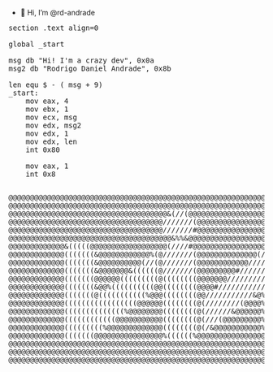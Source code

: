 - 👋 Hi, I’m @rd-andrade
<pre>
section .text align=0

global _start

msg db "Hi! I'm a crazy dev", 0x0a
msg2 db "Rodrigo Daniel Andrade", 0x8b

len equ $ - ( msg + 9)
_start:
    mov eax, 4 
    mov ebx, 1 
    mov ecx, msg 
    mov edx, msg2 
    mov edx, 1 
    mov edx, len 
    int 0x80

    mov eax, 1
    int 0x8
 </pre>

<pre>
@@@@@@@@@@@@@@@@@@@@@@@@@@@@@@@@@@@@@@@@@@@@@@@@@@@@@@@@@@@@@@@@@@@@@@@@@@@@@@@@
@@@@@@@@@@@@@@@@@@@@@@@@@@@@@@@@@@@@@@@@@@@@@@@@@@@@@@@@@@@@@@@@@@@@@@@@@@@@@@@@
@@@@@@@@@@@@@@@@@@@@@@@@@@@@@@@@@@@@@&(//(@@@@@@@@@@@@@@@@@@@@@@@@@@@@@@@@@@@@@@
@@@@@@@@@@@@@@@@@@@@@@@@@@@@@@@@@@@@///////(@@@@@@@@@@@@@@@@@@@@@@@@@@@@@@@@@@@@
@@@@@@@@@@@@@@@@@@@@@@@@@@@@@@@@@@@@///////#@@@@@@@@@@@@@@@@@@@@@@@@@@@@@@@@@@@@
@@@@@@@@@@@@@@@@@@@@@@@@@@@@@@@@@@@@@@&%%&@@@@@@@@@@@@@@@@@@@@@@@@@@@@@@@@@@@@@@
@@@@@@@@@@@@@&(((((@@@@@@@@@@@@@@@@@@(////#@@@@@@@@@@@@@@@@@@/////@@@@@@@@@@@@@@
@@@@@@@@@@@@@(((((((&@@@@@@@@@@@@%(@///////(@@@@@@@@@@@@@@(////////#@@@@@@@@@@@@
@@@@@@@@@@@@@(((((((&@@@@@@@@@@(//(@///////(@@@@@@@@@@@@///////////#@@@@@@@@@@@@
@@@@@@@@@@@@@(((((((&@@@@@@@&((((((@///////(@@@@@@@@@#/////////////#@@@@@@@@@@@@
@@@@@@@@@@@@@(((((((@@@@@@(((((((((@((((((((@@@@@@@////////////////#@@@@@@@@@@@@
@@@@@@@@@@@@@(((((((&@@%((((((((((@@((((((((@@@@#//////////////////#@@@@@@@@@@@@
@@@@@@@@@@@@@(((((((@(((((((((((%@@@((((((((@@///////////&@%///////#@@@@@@@@@@@@
@@@@@@@@@@@@@(((((((((((((((((@@@@@@((((((((@(////////(@@@@%///////#@@@@@@@@@@@@
@@@@@@@@@@@@@((((((((((((((%@@@@@@@@((((((((@(//////&@@@@@@%///////#@@@@@@@@@@@@
@@@@@@@@@@@@@((((((((((((@@@@@@@@@@@((((((((@(///(@@@@@@@@@%///////#@@@@@@@@@@@@
@@@@@@@@@@@@@(((((((((%@@@@@@@@@@@@@((((((((@(/&@@@@@@@@@@@%///////#@@@@@@@@@@@@
@@@@@@@@@@@@@(((((((@@@@@@@@@@@@@@@@%((((((%@@@@@@@@@@@@@@@@///////@@@@@@@@@@@@@
@@@@@@@@@@@@@@@@@@@@@@@@@@@@@@@@@@@@@@@@@@@@@@@@@@@@@@@@@@@@@@@@&@@@@@@@@@@@@@@@
@@@@@@@@@@@@@@@@@@@@@@@@@@@@@@@@@@@@@@@@@@@@@@@@@@@@@@@@@@@@@@@@@@@@@@@@@@@@@@@@
@@@@@@@@@@@@@@@@@@@@@@@@@@@@@@@@@@@@@@@@@@@@@@@@@@@@@@@@@@@@@@@@@@@@@@@@@@@@@@@@
</prevv>
